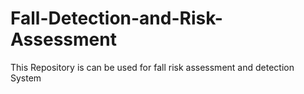 # Fall-Detection-and-Risk-Assessment
This Repository is can be used for fall risk assessment and detection System 
